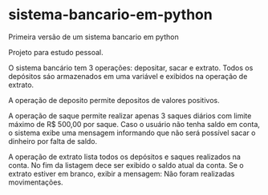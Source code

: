 # sistema-bancario-em-python
Primeira versão de um sistema bancario em python 

Projeto para estudo pessoal.

O sistema bancário tem 3 operações: depositar, sacar e extrato.
Todos os depósitos sáo armazenados em uma variável e exibidos na operação de extrato.

A operação de deposito permite depositos de valores positivos.

A operação de saque permite realizar apenas 3 saques diários com limite máximo de R$ 500,00 por saque. Caso o usuário não tenha saldo em conta, o sistema exibe uma mensagem informando que não será possível sacar o dinheiro por falta de saldo. 

A operação de extrato lista todos os depósitos e saques realizados na conta. No fim da listagem dece ser exibido o saldo atual da conta. Se o extrato estiver em branco, exibir a mensagem: Não foram realizadas movimentações.
